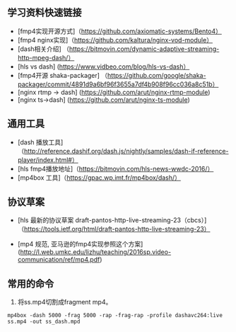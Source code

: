 ## 学习资料快速链接

* [fmp4实现开源方式]（https://github.com/axiomatic-systems/Bento4）
* [fmp4 nginx实现]（https://github.com/kaltura/nginx-vod-module）
* [dash相关介绍] （https://bitmovin.com/dynamic-adaptive-streaming-http-mpeg-dash/）
* [hls vs dash] (https://www.vidbeo.com/blog/hls-vs-dash）
* [fmp4开源 shaka-packager] （https://github.com/google/shaka-packager/commit/4891d9a6bf96f3655a7df4b908f96cc036a8c51b）
* [nginx rtmp -> dash] (https://github.com/arut/nginx-rtmp-module)
* [nginx ts->dash] (https://github.com/arut/nginx-ts-module)

## 通用工具

* [dash 播放工具]（http://reference.dashif.org/dash.js/nightly/samples/dash-if-reference-player/index.html#）
* [hls fmp4播放地址]（https://bitmovin.com/hls-news-wwdc-2016/）
* [mp4box 工具]（https://gpac.wp.imt.fr/mp4box/dash/）

##  协议草案

* [hls 最新的协议草案 draft-pantos-http-live-streaming-23（cbcs）] （https://tools.ietf.org/html/draft-pantos-http-live-streaming-23）

* [mp4 规范, 亚马逊的fmp4实现参照这个方案] (http://l.web.umkc.edu/lizhu/teaching/2016sp.video-communication/ref/mp4.pdf)


## 常用的命令

1. 将ss.mp4切割成fragment mp4。

```
mp4box -dash 5000 -frag 5000 -rap -frag-rap -profile dashavc264:live ss.mp4 -out ss_dash.mpd
```


